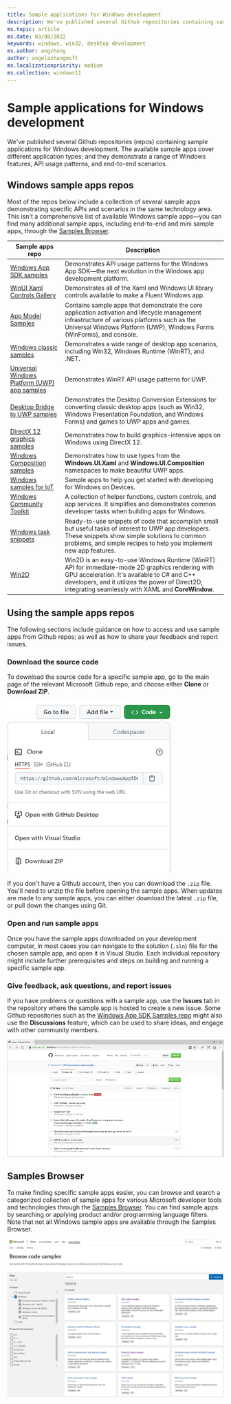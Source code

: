```yaml
---
title: Sample applications for Windows development
description: We've published several Github repositories containing sample applications for Windows development. The available sample apps cover different application types; and they demonstrate a range of Windows features, API usage patterns, and end-to-end scenarios.
ms.topic: article
ms.date: 03/08/2022
keywords: windows, win32, desktop development
ms.author: angzhang
author: angelazhangmsft
ms.localizationpriority: medium
ms.collection: windows11
---
```


# Sample applications for Windows development

We've published several Github repositories (repos) containing sample applications for Windows development. The available sample apps cover different application types; and they demonstrate a range of Windows features, API usage patterns, and end-to-end scenarios.

## Windows sample apps repos

Most of the repos below include a collection of several sample apps demonstrating specific APIs and scenarios in the same technology area. This isn't a comprehensive list of available Windows sample apps&mdash;you can find many additional sample apps, including end-to-end and mini sample apps, through the [Samples Browser](/samples/browse/).

| Sample apps repo | Description |
|-------------|-------------|
| [Windows App SDK samples](https://github.com/microsoft/WindowsAppSDK-Samples) | Demonstrates API usage patterns for the Windows App SDK&mdash;the next evolution in the Windows app development platform. |
| [WinUI Xaml Controls Gallery](https://github.com/microsoft/Xaml-Controls-Gallery) | Demonstrates all of the Xaml and Windows UI library controls available to make a Fluent Windows app. |
| [App Model Samples](https://github.com/Microsoft/AppModelSamples) | Contains sample apps that demonstrate the core application activation and lifecycle management infrastructure of various platforms such as the Universal Windows Platform (UWP), Windows Forms (WinForms), and console. |
| [Windows classic samples](https://github.com/microsoft/Windows-classic-samples) | Demonstrates a wide range of desktop app scenarios, including Win32, Windows Runtime (WinRT), and .NET. |
| [Universal Windows Platform (UWP) app samples](https://github.com/microsoft/Windows-universal-samples) | Demonstrates WinRT API usage patterns for UWP. |
| [Desktop Bridge to UWP samples](https://github.com/Microsoft/DesktopBridgeToUWP-Samples) | Demonstrates the Desktop Conversion Extensions for converting classic desktop apps (such as Win32, Windows Presentation Foundation, and Windows Forms) and games to UWP apps and games. |
| [DirectX 12 graphics samples](https://github.com/Microsoft/DirectX-Graphics-Samples) | Demonstrates how to build graphics-intensive apps on Windows using DirectX 12. |
| [Windows Composition samples](https://github.com/microsoft/WindowsCompositionSamples) | Demonstrates how to use types from the **Windows.UI.Xaml** and **Windows.UI.Composition** namespaces to make beautiful UWP apps. |
| [Windows samples for IoT](https://github.com/Microsoft/Windows-iotcore-samples) | Sample apps to help you get started with developing for Windows on Devices. |
| [Windows Community Toolkit](https://github.com/windows-toolkit/WindowsCommunityToolkit) | A collection of helper functions, custom controls, and app services. It simplifies and demonstrates common developer tasks when building apps for Windows. |
| [Windows task snippets](https://github.com/Microsoft/Windows-task-snippets) | Ready-to-use snippets of code that accomplish small but useful tasks of interest to UWP app developers. These snippets show simple solutions to common problems, and simple recipes to help you implement new app features. |
| [Win2D](https://github.com/Microsoft/win2d) | Win2D is an easy-to-use Windows Runtime (WinRT) API for immediate-mode 2D graphics rendering with GPU acceleration. It's available to C# and C++ developers, and it utilizes the power of Direct2D, integrating seamlessly with XAML and **CoreWindow**. |

## Using the sample apps repos

The following sections include guidance on how to access and use sample apps from Github repos; as well as how to share your feedback and report issues.

### Download the source code

To download the source code for a specific sample app, go to the main page of the relevant Microsoft Github repo, and choose either **Clone** or **Download ZIP**.

![Samples download](images/samples-download-github.png)

If you don't have a Github account, then you can download the `.zip` file. You'll need to unzip the file before opening the sample apps. When updates are made to any sample apps, you can either download the latest `.zip` file, or pull down the changes using Git.

### Open and run sample apps

Once you have the sample apps downloaded on your development computer, in most cases you can navigate to the solution (`.sln`) file for the chosen sample app, and open it in Visual Studio. Each individual repository might include further prerequisites and steps on building and running a specific sample app.

### Give feedback, ask questions, and report issues

If you have problems or questions with a sample app, use the **Issues** tab in the repository where the sample app is hosted to create a new issue. Some Github repositories such as the [Windows App SDK Samples repo](https://github.com/microsoft/WindowsAppSDK-Samples) might also use the **Discussions** feature, which can be used to share ideas, and engage with other community members.

![Feedback image](images/GitHubUWPSamplesFeedback.png)

## Samples Browser

To make finding specific sample apps easier, you can browse and search a categorized collection of sample apps for various Microsoft developer tools and technologies through the [Samples Browser](/samples/browse/). You can find sample apps by searching or applying product and/or programming language filters. Note that not all Windows sample apps are available through the Samples Browser.

![Microsoft samples browser](images/samples-browser-windows.png)
